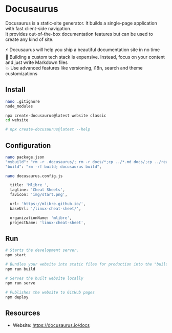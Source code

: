 # Docusaurus

Docusaurus is a static-site generator. It builds a single-page application with fast client-side navigation.  
It provides out-of-the-box documentation features but can be used to create any kind of site.

⚡️ Docusaurus will help you ship a beautiful documentation site in no time  
💸 Building a custom tech stack is expensive. Instead, focus on your content and just write Markdown files  
💥 Use advanced features like versioning, i18n, search and theme customizations

## Install

```bash
nano .gitignore
node_modules

npx create-docusaurus@latest website classic
cd website

# npx create-docusaurus@latest --help
```

## Configuration

```bash
nano package.json
"mybuild": "rm -r .docusaurus/; rm -r docs/*;cp ../*.md docs/;cp ../readme.md docs/intro.md;rm docs/readme.md; docusaurus build; rm -rf ../docs ; cp -r build ../docs",
"build": "rm -rf build; docusaurus build",

nano docusaurus.config.js

  title: 'Mlibre ',
  tagline: 'Cheat Sheets',
  favicon: 'img/start.png',

  url: 'https://mlibre.github.io/',
  baseUrl: '/linux-cheat-sheet/',

  organizationName: 'mlibre',
  projectName: 'linux-cheat-sheet',
```

## Run

```bash
# Starts the development server.
npm start

# Bundles your website into static files for production into the "build" folder
npm run build

# Serves the built website locally
npm run serve

# Publishes the website to GitHub pages
npm deploy
```

## Resources

- Website: <https://docusaurus.io/docs>
